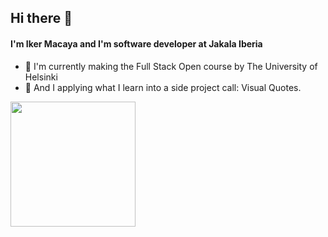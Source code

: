 ## Hi there 👋

#### I'm Iker Macaya and I'm software developer at Jakala Iberia

- 🌱 I'm currently making the Full Stack Open course by The University of Helsinki
- 🔭 And I applying what I learn into a side project call: Visual Quotes.

<img height=200 align="center" src="https://github-readme-streak-stats.herokuapp.com?user=Maciker&theme=vue" />

<!--
**Maciker/Maciker** is a ✨ _special_ ✨ repository because its `README.md` (this file) appears on your GitHub profile.

Here are some ideas to get you started:

- 🔭 I’m currently working on ...
- 🌱 I’m currently learning ...
- 👯 I’m looking to collaborate on ...
- 🤔 I’m looking for help with ...
- 💬 Ask me about ...
- 📫 How to reach me: ...
- 😄 Pronouns: ...
- ⚡ Fun fact: ...
-->

